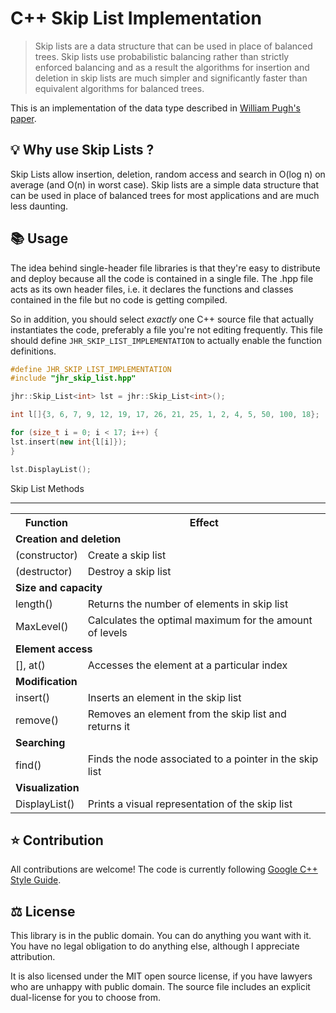 # C++ Skip List Implementation

> Skip lists are a data structure that can be used in place of balanced trees.
> Skip lists use probabilistic balancing rather than strictly enforced balancing
> and as a result the algorithms for insertion and deletion in skip lists are
> much simpler and significantly faster than equivalent algorithms for
> balanced trees.

This is an implementation of the data type described in [William Pugh's paper](https:www.epaperpress.com/sortsearch/download/skiplist.pdf).

## 💡 Why use Skip Lists ?

Skip Lists allow insertion, deletion, random access and search in O(log n) on average (and O(n) in worst case).
Skip lists are a simple data structure that can be used in place of balanced trees for most applications and are much less daunting.

## 📚 Usage

The idea behind single-header file libraries is that they're easy to distribute and deploy because all the code is contained in a single file.
The .hpp file acts as its own header files, i.e. it declares the functions and classes contained in the file but no code is getting compiled.

So in addition, you should select _exactly_ one C++ source file that actually instantiates the code, preferably a file you're not editing frequently.
This file should define `JHR_SKIP_LIST_IMPLEMENTATION` to actually enable the function definitions.

```cpp
#define JHR_SKIP_LIST_IMPLEMENTATION
#include "jhr_skip_list.hpp"

jhr::Skip_List<int> lst = jhr::Skip_List<int>();

int l[]{3, 6, 7, 9, 12, 19, 17, 26, 21, 25, 1, 2, 4, 5, 50, 100, 18};

for (size_t i = 0; i < 17; i++) {
lst.insert(new int{l[i]});
}

lst.DisplayList();

```

Skip List Methods

---

<table>
  <tr>
    <th>Function</th>
    <th>Effect</th>
  </tr>
  <tr>
    <td colspan="2">
        <b>Creation and deletion</b>
    </td>
  </tr>
  <tr>
    <td>(constructor)</td>
    <td>Create a skip list</td>
  </tr>
  <tr></tr>
  <tr>
    <td>(destructor)</td>
    <td>Destroy a skip list</td>
  </tr>
  <tr>
    <td colspan="2">
        <b>Size and capacity</b>
    </td>
  </tr>
  <tr>
    <td>length()</td>
    <td>Returns the number of elements in skip list</td>
  </tr>
  <tr></tr>
  <tr>
    <td>MaxLevel()</td>
    <td>Calculates the optimal maximum for the amount of levels</td>
  </tr>
  <tr>
    <td colspan="2">
        <b>Element access</b>
    </td>
  </tr>
  <tr>
    <td>[], at()</td>
    <td>Accesses the element at a particular index</td>
  </tr>
  <tr>
    <td colspan="2">
        <b>Modification</b>
    </td>
  </tr>
  <tr>
    <td>insert()</td>
    <td>Inserts an element in the skip list</td>
  </tr>
  <tr></tr>
  <tr>
    <td>remove()</td>
    <td>Removes an element from the skip list and returns it</td>
  </tr>
  <tr>
    <td colspan="2">
        <b>Searching</b>
    </td>
  </tr>
  <tr>
    <td>find()</td>
    <td>Finds the node associated to a pointer in the skip list</td>
  </tr>
  <tr>
    <td colspan="2">
        <b>Visualization</b>
    </td>
  </tr>
  <tr>
    <td>DisplayList()</td>
    <td>Prints a visual representation of the skip list</td>
  </tr>
</table>

## ⭐ Contribution

All contributions are welcome!
The code is currently following [Google C++ Style Guide](https://google.github.io/styleguide/cppguide.html).

## ⚖ License

This library is in the public domain. You can do anything you want with it. You have no legal obligation to do anything else, although I appreciate attribution.

It is also licensed under the MIT open source license, if you have lawyers who are unhappy with public domain. The source file includes an explicit dual-license for you to choose from.
